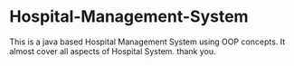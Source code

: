 # Hospital-Management-System
This is a java based Hospital Management System using OOP concepts. It almost cover all aspects of Hospital System.
thank you.

